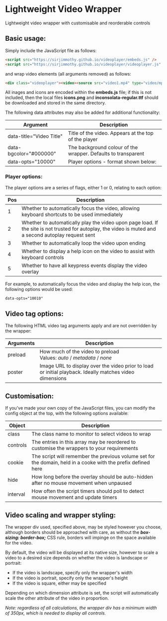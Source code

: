 # Lightweight Video Wrapper
Lightweight video wrapper with customisable and reorderable controls

## Basic usage:

Simply include the JavaScript file as follows:

```html
<script src="https://sirjimmothy.github.io/videoplayer/embeds.js" />
<script src="https://sirjimmothy.github.io/videoplayer/videoplayer.js" />
```
and wrap video elements (all arguments removed)  as follows:

```html
<div class="videoplayer"><video><source src="video1.mp4" type="video/mp4" /></video></div>
```

All inages and icons are encoded within the **embeds.js** file; if this is not included, then the local files **icons.png** and **inconsolata-regular.ttf** should be downloaded and stored in the same directory.

The following data attributes may also be added for additional functionality:

Argument | Description
-------- | --------
data-title="Video Title" | Title of the video. Appears at the top of the player
data-bgcolor="#000000" | The background colour of the wrapper. Defaults to transparent
data-opts="10000" | Player options - format shown below:

### Player options:
The player options are a series of flags, either 1 or 0, relating to each option:

Pos | Description
-------- | --------
1 | Whether to automatically focus the video, allowing keyboard shortcuts to be used immediately
2 | Whether to automatically play the video upon page load. If the site is not trusted for autoplay, the video is muted and a second autoplay request sent
3 | Whether to automatically loop the video upon ending
4 | Whether to display a help icon on the video to assist with keyboard controls
5 | Whether to have all keypress events display the video overlay

For example, to automatically focus the video and display the help icon, the following options would be used:

```html
data-opts="10010"
```

## Video tag options:
The following HTML video tag arguments apply and are not overridden by the wrapper:

Arguments | Description
----------| -----------
preload | How much of the video to preload<br />Values: *auto* / *metadata* / *none*
poster | Image URL to display over the video prior to load or initial playback. Ideally matches video dimensions

## Customisation:

If you've made your own copy of the JavaScript files, you can modify the config object at the top, with the following options available:

Object | Description
------ | ------
class | The class name to monitor to select videos to wrap
controls | The entries in this array may be reordered to customise the wrappers to your requirements
cookie | The script will remember the previous volume set for the domain, held in a cooke with the prefix defined here
hide | How long before the overlay should be auto-hidden after no mouse movement when unpaused
interval | How often the script timers should poll to detect mouse movement and update timers

## Video scaling and wrapper styling:

The wrapper div used, specified above, may be styled however you choose, although borders should be approached with care, as without the ***box-sizing: border-box;*** CSS rule, borders will impinge on the space available for the video.

By default, the video will be displayed at its native size, however to scale a video to a desired size depends on whether the video is landscape or portrait:

- If the video is landscape, specify only the wrapper's width
- If the video is portrait, specify only the wrapper's height
- If the video is square, either may be specified

Depending on which dimension attribute is set, the script will automatically scale the other attribute of the video in proportion.

*Note: regardless of all calculations, the wrapper div has a minimum width of 350px, which is needed to display all controls.*

